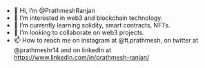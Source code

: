- 👋 Hi, I’m @PrathmeshRanjan
- 👀 I’m interested in web3 and blockchain technology.
- 🌱 I’m currently learning solidity, smart contracts, NFTs.
- 💞️ I’m looking to collaborate on web3 projects.
- 📫 How to reach me on instagram at @ft.prathmesh, on twitter at @prathmeshr14 and on linkedIn at https://www.linkedin.com/in/prathmesh-ranjan/

<!---
PrathmeshRanjan/PrathmeshRanjan is a ✨ special ✨ repository because its `README.md` (this file) appears on your GitHub profile.
You can click the Preview link to take a look at your changes.
--->
